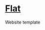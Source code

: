 <h1><a href="https://katerina-kirilenko.github.io/flat-website-template/">Flat</a></h1>
Website template
